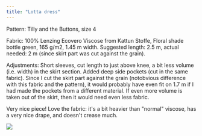 ```yaml
---
title: "Lotta dress"
---
```


Pattern: Tilly and the Buttons, size 4

Fabric: 100% Lenzing Ecovero Viscose from Kattun Stoffe, Floral shade bottle green, 165 g/m2, 1.45 m width. Suggested length: 2.5 m, actual needed: 2 m (since skirt part was cut against the grain). 

Adjustments: Short sleeves, cut length to just above knee, a bit less volume (i.e. width) in the skirt section. Added deep side pockets (cut in the same fabric). Since I cut the skirt part against the grain (notobvious difference with this fabric and the pattern), it would probably have even fit on 1.7 m if I had made the pockets from a different material. If even more volume is taken out of the skirt, then it would need even less fabric. 

Very nice piece! Love the fabric: it's a bit heavier than "normal" viscose, has a very nice drape, and doesn't crease much.



![](projects/attachments/DSCF7705.jpg)